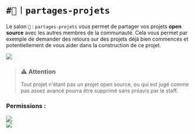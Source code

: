 # `#🔗︱partages-projets`
Le salon `🔗︱partages-projets` vous permet de partager vos projets **open source** avec
les autres membres de la communauté. Cela vous permet par exemple de demander des retours
sur des projets déjà bien commencés et potentiellement de vous aider dans la construction de ce projet.

![](https://img.shields.io/badge/Cooldown-10_MINUTES-orange?style=for-the-badge)

> ### ⚠️ Attention
> Tout projet n'étant pas un projet open source, ou qui est jugé comme pas assez
> avancé pourra être supprimé sans préavis par le staff.

### Permissions :
![](https://img.shields.io/badge/Lecture-OUI-green?style=for-the-badge) <br/>
![](https://img.shields.io/badge/Ecriture-OUI-green?style=for-the-badge)
